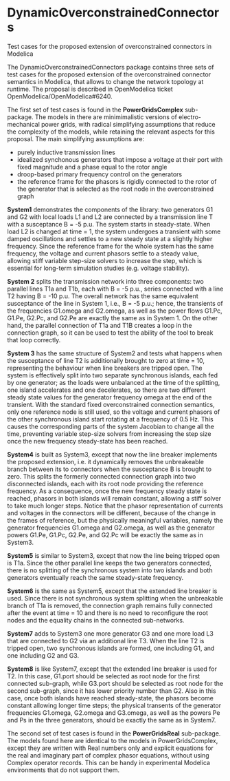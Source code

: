 # DynamicOverconstrainedConnectors
Test cases for the proposed extension of overconstrained connectors in Modelica

The DynamicOverconstrainedConnectors package contains three sets of test cases for the proposed extension of the overconstrained connector semantics in Modelica,
that allows to change the network topology at runtime. The proposal is described in OpenModelica ticket OpenModelica/OpenModelica#6240.

The first set of test cases is found in the **PowerGridsComplex** sub-package. The models in there are minimimalistic versions of electro-mechanical power grids, with
radical simplifying assumptions that reduce the complexity of the models, while retaining the relevant aspects for this proposal. The main simplifying assumptions are:
- purely inductive transmission lines
- idealized synchonous generators that impose a voltage at their port with fixed magnitude and a phase equal to the rotor angle
- droop-based primary frequency control on the generators
- the reference frame for the phasors is rigidly connected to the rotor of the generator that is selected as the root node in the overconstrained graph

**System1** demonstrates the components of the library: two generators G1 and G2 with local loads L1 and L2 are connected by a transmission line T with a susceptance B = -5 p.u. The system starts in steady-state. When load L2 is changed at time = 1, the system undergoes a transient with some damped oscillations and settles to a new steady state at a slightly higher frequency. Since the reference frame for the whole system has the same frequency, the voltage and current phasors settle to a steady value, allowing stiff variable step-size solvers to increase the step, which is essential for long-term simulation studies (e.g. voltage stability).

**System 2** splits the transmission network into three components: two parallel lines T1a and T1b, each with B = -5 p.u., series connected with a line T2 having B = -10 p.u. The overall network has the same equivalent susceptance of the line in System 1, i.e., B = -5 p.u.; hence, the transients of the frequencies G1.omega and G2.omega, as well as the power flows G1.Pc, G1.Pe, G2.Pc, and G2.Pe are exactly the same as in System 1. On the other hand, the parallel connection of T1a and T1B creates a loop in the connection graph, so it can be used to test the ability of the tool to break that loop correctly.

**System 3** has the same structure of System2 and tests what happens when the susceptance of line T2 is additionally brought to zero at time = 10, representing the behaviour when line breakers are tripped open. The system is effectively split into two separate synchronous islands, each fed by one generator; as the loads were unbalanced at the time of the splitting, one island accelerates and one decelerates, so there are two different steady state values for the generator frequency omega at the end of the transient. With the standard fixed overconstrained connection semantics, only one reference node is still used, so the voltage and current phasors of the other synchronous island start rotating at a frequency of 0.5 Hz. This causes the corresponding parts of the system Jacobian to change all the time, preventing variable 
step-size solvers from increasing the step size once the new frequency steady-state has been reached.

**System4** is built as System3, except that now the line breaker implements the proposed extension, i.e. it dynamically removes the unbreakeable branch between its to connectors when the susceptance B is brought to zero. This splits the formerly connected connection graph into two disconnected islands, each with its root node providing the reference frequency. As a consequence, once the new frequency steady state is reached, phasors in both islands will remain constant, allowing a stiff solver to take much longer steps. Notice that the phasor representation of currents and voltages in the connectors will be different, because of the change in the frames of reference, but the physically meaningful variables, namely the generator frequencies G1.omega and G2.omega, as well as the generator powers G1.Pe, G1.Pc, G2.Pe, and G2.Pc will be exactly the same as in System3.

**System5** is similar to System3, except that now the line being tripped open is T1a. Since the other parallel line keeps the two generators connected, there is no splitting of the synchronous system into two islands and both generators eventually reach the same steady-state frequency.

**System6** is the same as System5, except that the extended line breaker is used. Since there is not synchronous system splitting when the unbreakable branch of T1a is removed, the connection graph remains fully connected after the event at time = 10 and there is no need to reconfigure the root nodes and the equality chains in the connected sub-networks.

**System7** adds to System3 one more generator G3 and one more load L3 that are connected to G2 via an additional line T3. When the line T2 is tripped open, two synchronous islands are formed, one including G1, and one including G2 and G3.

**System8** is like System7, except that the extended line breaker is used for T2. In this case, G1.port should be selected as root node for the first connected sub-graph, while G3.port should be selected as root node for the second sub-graph, since it has lower priority number than G2. Also in this case, once both islands have reached steady-state, the phasors become constant allowing longer time steps; the physical transents of the generator frequencies G1.omega, G2.omega and G3.omega, as well as the powers Pe and Ps in the three generators, should be exactly the same as in System7.

The second set of test cases is found in the **PowerGridsReal** sub-package. The models found here are identical to the models in PowerGridsComplex, except they are written with Real numbers only and explicit equations for the real and imaginary part of complex phasor equations, without using Complex operator records. This can be handy in experimental Modelica environments that do not support them.
